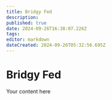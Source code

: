 ```yaml
---
title: Bridgy Fed
description: 
published: true
date: 2024-09-26T16:38:07.226Z
tags: 
editor: markdown
dateCreated: 2024-09-26T05:32:56.695Z
---
```


# Bridgy Fed
Your content here